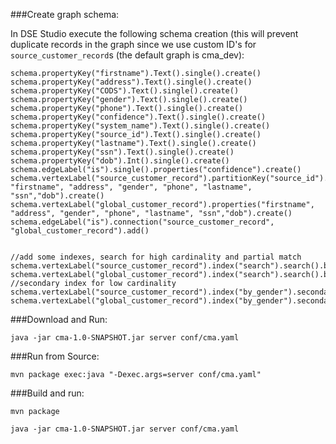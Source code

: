 ###Create graph schema:

In DSE Studio execute the following schema creation (this will prevent duplicate records in the graph since we use custom ID's for `source_customer_record`s (the default graph is cma_dev):

```
schema.propertyKey("firstname").Text().single().create()
schema.propertyKey("address").Text().single().create()
schema.propertyKey("CODS").Text().single().create()
schema.propertyKey("gender").Text().single().create()
schema.propertyKey("phone").Text().single().create()
schema.propertyKey("confidence").Text().single().create()
schema.propertyKey("system_name").Text().single().create()
schema.propertyKey("source_id").Text().single().create()
schema.propertyKey("lastname").Text().single().create()
schema.propertyKey("ssn").Text().single().create()
schema.propertyKey("dob").Int().single().create()
schema.edgeLabel("is").single().properties("confidence").create()
schema.vertexLabel("source_customer_record").partitionKey("source_id").properties("system_name", "firstname", "address", "gender", "phone", "lastname", "ssn","dob").create()
schema.vertexLabel("global_customer_record").properties("firstname", "address", "gender", "phone", "lastname", "ssn","dob").create()
schema.edgeLabel("is").connection("source_customer_record", "global_customer_record").add()


//add some indexes, search for high cardinality and partial match
schema.vertexLabel("source_customer_record").index("search").search().by("firstname").asString().by("lastname").asString().by("address").asString().by("ssn").asString().by("dob").add()
schema.vertexLabel("global_customer_record").index("search").search().by("firstname").asString().by("lastname").asString().by("address").asString().by("ssn").asString().by("dob").add()
//secondary index for low cardinality
schema.vertexLabel("source_customer_record").index("by_gender").secondary().by("gender").add()
schema.vertexLabel("global_customer_record").index("by_gender").secondary().by("gender").add()
```


###Download and Run:

    java -jar cma-1.0-SNAPSHOT.jar server conf/cma.yaml

###Run from Source:

    mvn package exec:java "-Dexec.args=server conf/cma.yaml"

###Build and run:

    mvn package

    java -jar cma-1.0-SNAPSHOT.jar server conf/cma.yaml
